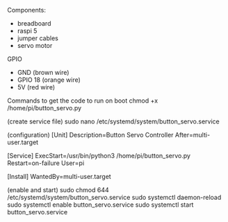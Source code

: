 Components:
- breadboard
- raspi 5
- jumper cables
- servo motor

  
GPIO
- GND (brown wire)
- GPIO 18 (orange wire)
- 5V (red wire)


Commands to get the code to run on boot
chmod +x /home/pi/button_servo.py

(create service file)
sudo nano /etc/systemd/system/button_servo.service

(configuration)
[Unit]
Description=Button Servo Controller
After=multi-user.target

[Service]
ExecStart=/usr/bin/python3 /home/pi/button_servo.py
Restart=on-failure
User=pi

[Install]
WantedBy=multi-user.target

(enable and start)
sudo chmod 644 /etc/systemd/system/button_servo.service
sudo systemctl daemon-reload
sudo systemctl enable button_servo.service
sudo systemctl start button_servo.service
